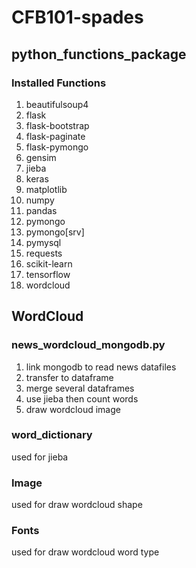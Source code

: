 # CFB101-spades
## python_functions_package
### Installed Functions
1. beautifulsoup4
2. flask
3. flask-bootstrap
4. flask-paginate
5. flask-pymongo
6. gensim
7. jieba
8. keras
9. matplotlib
10. numpy
11. pandas
12. pymongo
13. pymongo[srv]
14. pymysql
15. requests
16. scikit-learn
17. tensorflow
18. wordcloud

## WordCloud
### news_wordcloud_mongodb.py
1. link mongodb to read news datafiles
2. transfer to dataframe
3. merge several dataframes
4. use jieba then count words
5. draw wordcloud image

### word_dictionary
used for jieba

### Image
used for draw wordcloud shape

### Fonts
used for draw wordcloud word type
